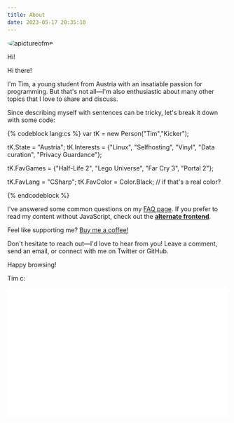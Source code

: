 ```yaml
---
title: About
date: 2023-05-17 20:35:10
---
```

<div class="text-center mb-4">
  <img src="https://avatars.githubusercontent.com/u/33966128?v=4" alt="apictureofme" width="150" height="150" style="border-radius: 50%;"  />
</div>

Hi! 

Hi there!

I'm Tim, a young student from Austria with an insatiable passion for programming. But that's not all—I'm also enthusiastic about many other topics that I love to share and discuss.

Since describing myself with sentences can be tricky, let's break it down with some code:

{% codeblock lang:cs %}
var tK = new Person("Tim","Kicker");

tK.State = "Austria";
tK.Interests = {"Linux",
                "Selfhosting",
                "Vinyl",
                "Data curation",
                "Privacy Guardance"};

tK.FavGames = {"Half-Life 2",
               "Lego Universe",
               "Far Cry 3",
               "Portal 2"};

tK.FavLang = "CSharp";
tK.FavColor = Color.Black; 
            // if that's a real color?

{% endcodeblock %}

I've answered some common questions on my [FAQ page](https://tim.kicker.dev/faq/). If you prefer to read my content without JavaScript, check out the [**alternate frontend**](https://blog.kicker.dev).

Feel like supporting me? [Buy me a coffee!](https://www.buymeacoffee.com/timkicker)

Don't hesitate to reach out—I'd love to hear from you! Leave a comment, send an email, or connect with me on Twitter or GitHub.

Happy browsing!

Tim
c:

<p align="center">
  <img src="https://raw.githubusercontent.com/botchGNU/botchGNU/master/generated/languages.svg" />
</p>

<p align="center">
  <div class="text-center mb-4" id="webpushr-subscription-button" data-button-text="Subscribe" data-subscriber-count-text="Subscribers"  width="150" height="150" ></div>
</p>







<!--
<div class="text-center mb-4">
  <img src="https://raw.githubusercontent.com/botchGNU/botchGNU/master/generated/languages.svg" alt="apictureofme" width="350" height="200" />
</div>
-->
